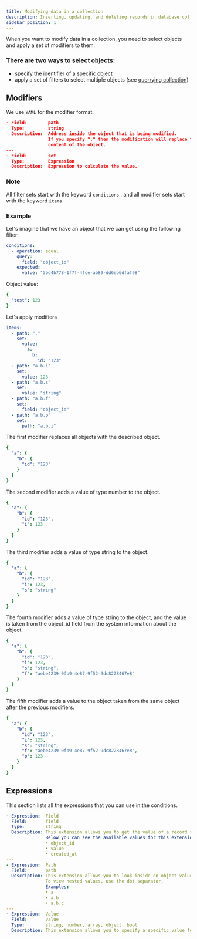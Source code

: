 ```yaml
---
title: Modifying data in a collection
description: Inserting, updating, and deleting records in database collections.
sidebar_position: 1
---
```


When you want to modify data in a collection, you need to select objects and apply a set of modifiers to them.

### There are two ways to select objects:

- specify the identifier of a specific object
- apply a set of filters to select multiple objects (see [querrying collection](Querying%20Collection%2019157d45a06780c0a029e0f3b3d6213a.md))

## Modifiers

We use `YAML` for the modifier format.

```json
- Field:        path
  Type:         string
  Description:  Address inside the object that is being modified.
                If you specify "." then the modification will replace the entire
                content of the object.
---
- Field:        set
  Type:         Expression
  Description:  Expression to calculate the value.
```

### Note

All filter sets start with the keyword `conditions` , and all modifier sets start with the keyword `items`

### Example

Let's imagine that we have an object that we can get using the following filter:

```yaml
conditions:
  - operation: equal
    query:
      field: "object_id"
    expected:
      value: "5bd4b778-1f7f-4fce-ab89-dd6eb6dfaf98"
```

Object value:

```yaml
{
  "test": 123
}
```

Let's apply modifiers

```yaml
items:
  - path: "."
    set:
      value:
        a:
          b:
            id: "123"
  - path: "a.b.i"
    set:
      value: 123
  - path: "a.b.s"
    set:
      value: "string"
  - path: "a.b.f"
    set:
      field: "object_id"
  - path: "a.b.p"
    set:
      path: "a.b.i"
```

The first modifier replaces all objects with the described object.

```yaml
{
  "a": {
    "b": {
      "id": "123"
    }
  }
}
```

The second modifier adds a value of type number to the object.

```yaml
{
  "a": {
    "b": {
      "id": "123",
      "i": 123
    }
  }
}
```

The third modifier adds a value of type string to the object.

```yaml
{
  "a": {
    "b": {
      "id": "123",
      "i": 123,
      "s": "string"
    }
  }
}
```

The fourth modifier adds a value of type string to the object, and the value is taken from the object_id field from the system information about the object.

```yaml
{
  "a": {
    "b": {
      "id": "123",
      "i": 123,
      "s": "string",
      "f": "aebe4239-0fb9-4e87-9f52-9dc8228467e8"
    }
  }
}
```

The fifth modifier adds a value to the object taken from the same object after the previous modifiers.

```yaml
{
  "a": {
    "b": {
      "id": "123",
      "i": 123,
      "s": "string",
      "f": "aebe4239-0fb9-4e87-9f52-9dc8228467e8",
      "p": 123
    }
  }
}
```

## Expressions

This section lists all the expressions that you can use in the conditions.

```yaml
- Expression:  Field
  Field:       field
  Type:        string
  Description: This extension allows you to get the value of a record field in its entirety.
               Below you can see the available values for this extension:
               • object_id
               • value
               • created_at
---
- Expression:  Path
  Field:       path
  Description: This extension allows you to look inside an object value.
               To view nested values, use the dot separator.
               Examples:
               • a
               • a.b
               • a.b.c
---
- Expression:  Value
  Field:       value
  Type:        string, number, array, object, bool
  Description: This extension allows you to specify a specific value for further comparison
```